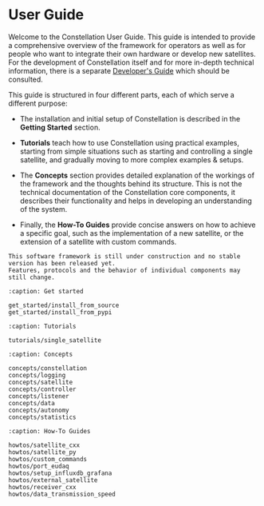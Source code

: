 # User Guide

Welcome to the Constellation User Guide. This guide is intended to provide a comprehensive overview of the framework for
operators as well as for people who want to integrate their own hardware or develop new satellites. For the development of
Constellation itself and for more in-depth technical information, there is a separate [Developer's Guide](../reference/index.md)
which should be consulted.

This guide is structured in four different parts, each of which serve a different purpose:

* The installation and initial setup of Constellation is described in the **Getting Started** section.

* **Tutorials** teach how to use Constellation using practical examples, starting from simple situations such as starting and
  controlling a single satellite, and gradually moving to more complex examples & setups.

* The **Concepts** section provides detailed explanation of the workings of the framework and the thoughts behind its structure.
  This is not the technical documentation of the Constellation core components, it describes their functionality and helps
  in developing an understanding of the system.

* Finally, the **How-To Guides** provide concise answers on how to achieve a specific goal, such as the implementation of a
  new satellite, or the extension of a satellite with custom commands.


```{warning}
This software framework is still under construction and no stable version has been released yet.
Features, protocols and the behavior of individual components may still change.
```

```{toctree}
:caption: Get started

get_started/install_from_source
get_started/install_from_pypi
```

```{toctree}
:caption: Tutorials

tutorials/single_satellite
```

```{toctree}
:caption: Concepts

concepts/constellation
concepts/logging
concepts/satellite
concepts/controller
concepts/listener
concepts/data
concepts/autonomy
concepts/statistics
```

```{toctree}
:caption: How-To Guides

howtos/satellite_cxx
howtos/satellite_py
howtos/custom_commands
howtos/port_eudaq
howtos/setup_influxdb_grafana
howtos/external_satellite
howtos/receiver_cxx
howtos/data_transmission_speed
```
